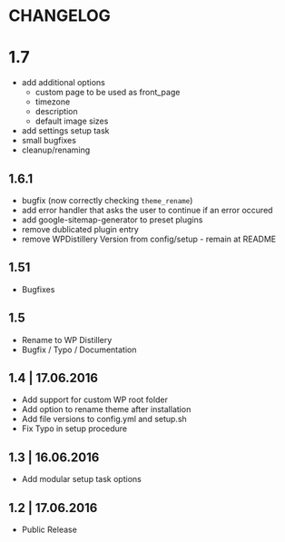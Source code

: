# CHANGELOG

# 1.7
* add additional options
  * custom page to be used as front_page
  * timezone
  * description
  * default image sizes
* add settings setup task
* small bugfixes
* cleanup/renaming

## 1.6.1
* bugfix (now correctly checking `theme_rename`)
* add error handler that asks the user to continue if an error occured
* add google-sitemap-generator to preset plugins
* remove dublicated plugin entry
* remove WPDistillery Version from config/setup - remain at README

## 1.51
* Bugfixes

## 1.5
* Rename to WP Distillery
* Bugfix / Typo / Documentation

## 1.4 | 17.06.2016
* Add support for custom WP root folder
* Add option to rename theme after installation
* Add file versions to config.yml and setup.sh
* Fix Typo in setup procedure


## 1.3 | 16.06.2016
* Add modular setup task options

## 1.2 | 17.06.2016
* Public Release
